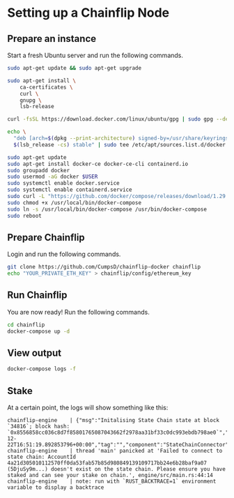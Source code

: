 # Setting up a Chainflip Node

## Prepare an instance

Start a fresh Ubuntu server and run the following commands.

```bash
sudo apt-get update && sudo apt-get upgrade

sudo apt-get install \
    ca-certificates \
    curl \
    gnupg \
    lsb-release

curl -fsSL https://download.docker.com/linux/ubuntu/gpg | sudo gpg --dearmor -o /usr/share/keyrings/docker-archive-keyring.gpg

echo \
  "deb [arch=$(dpkg --print-architecture) signed-by=/usr/share/keyrings/docker-archive-keyring.gpg] https://download.docker.com/linux/ubuntu \
  $(lsb_release -cs) stable" | sudo tee /etc/apt/sources.list.d/docker.list > /dev/null

sudo apt-get update
sudo apt-get install docker-ce docker-ce-cli containerd.io
sudo groupadd docker
sudo usermod -aG docker $USER
sudo systemctl enable docker.service
sudo systemctl enable containerd.service
sudo curl -L "https://github.com/docker/compose/releases/download/1.29.2/docker-compose-$(uname -s)-$(uname -m)" -o /usr/local/bin/docker-compose
sudo chmod +x /usr/local/bin/docker-compose
sudo ln -s /usr/local/bin/docker-compose /usr/bin/docker-compose
sudo reboot
```

## Prepare Chainflip

Login and run the following commands.

```bash
git clone https://github.com/CumpsD/chainflip-docker chainflip
echo "YOUR_PRIVATE_ETH_KEY" > chainflip/config/ethereum_key
```

## Run Chainflip

You are now ready! Run the following commands.

```bash
cd chainflip
docker-compose up -d
```

## View output

```bash
docker-compose logs -f
```

## Stake

At a certain point, the logs will show something like this:

```
chainflip-engine    | {"msg":"Initalising State Chain state at block `34816`; block hash: `0x8556858cc036c8d7f85801765087043662f2978aa31bf33c0dc993ebdb798ae0`","level":"INFO","ts":"2021-12-22T16:51:19.892853796+00:00","tag":"","component":"StateChainConnector"}
chainflip-engine    | thread 'main' panicked at 'Failed to connect to state chain: AccountId 4a21d305010112570ff0da53fab57b85d980849139109717bb24e6b28baf9a07 (5DjuSy9m...) doesn't exist on the state chain. Please ensure you have staked and can see your stake on chain.', engine/src/main.rs:44:14
chainflip-engine    | note: run with `RUST_BACKTRACE=1` environment variable to display a backtrace
```
